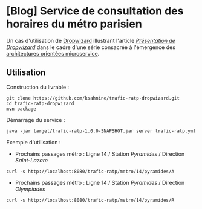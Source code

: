 # [Blog] Service de consultation des horaires du métro parisien
Un cas d'utilisation de <a href="http://dropwizard.io/">Dropwizard</a> illustrant l'article <i><a href="http://blog.inovia-conseil.fr/?p=156">Présentation de Dropwizard</a></i> dans le cadre d'une série consacrée à l'émergence des <a href="http://blog.inovia-conseil.fr/?p=155">architectures orientées microservice</a>.

## Utilisation
Construction du livrable :
```
git clone https://github.com/ksahnine/trafic-ratp-dropwizard.git
cd trafic-ratp-dropwizard
mvn package
```
Démarrage du service :
```
java -jar target/trafic-ratp-1.0.0-SNAPSHOT.jar server trafic-ratp.yml
```
Exemple d'utilisation :
 - Prochains passages métro : Ligne 14 / Station <i>Pyramides</i> / Direction <i>Saint-Lazare</i>
```
curl -s http://localhost:8080/trafic-ratp/metro/14/pyramides/A
```
 - Prochains passages métro : Ligne 14 / Station <i>Pyramides</i> / Direction <i>Olympiades</i>
```
curl -s http://localhost:8080/trafic-ratp/metro/14/pyramides/R
```
